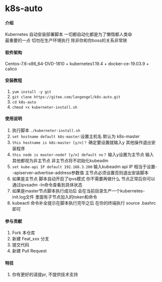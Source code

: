 # k8s-auto

#### 介绍
Kubernetes 自动安装部署脚本 一切都自动化都是为了懒惰都人类😄  
最重要的一点 切勿在生产环境执行 除非你和你boss的关系非常铁
#### 软件架构
Centos-7.6-x86_64-DVD-1810 + kubernetes1.19.4 + docker-ce-19.03.9 + calico


#### 安装教程

1.  `yum install -y git`
2.  `git clone https://gitee.com/langengel/k8s-auto.git`
3.  `cd k8s-auto`
4.  `chmod +x kuberneter-install.sh`

#### 使用说明

1.  执行脚本 `./kuberneter-install.sh`
2.  `set hostname default k8s-master`:设置主机名 默认为 k8s-master
3.  `this hostname is k8s-master [y/n]？` 确定要设置就输入y 其他操作退出安装程序
4.  `this node is master-node? [y/n] default no？` 输入y设置为主节点 输入其他都视为非主节点 非主节点将不初始化kubeadm
5.  `set kube-api IP default 192.168.3.200` 输入kubeadm api IP 相当于设置--apiserver-advertise-address参数值 主节点必须设置否则退出安装脚本
6.  如果是主节点 脚本自动开启了ipvs模式  你不需要再做什么 节点正常后你可以通过ipvsadm -ln命令查看到具体状态
7.  如果是master节点脚本执行成功后 会在当前目录生产一个kubernetes-init.log文件 里面有子节点加入的token和命令
8.  kubeactl 命令补全提示在脚本执行完毕之后 在你的终端执行 source .bashrc 即可

#### 参与贡献

1.  Fork 本仓库
2.  新建 Feat_xxx 分支
3.  提交代码
4.  新建 Pull Request


#### 特技

1.  你有更好的请提pr, 不提供技术支持
